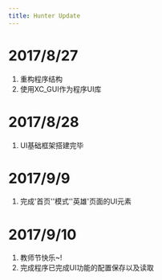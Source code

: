 ```yaml
---
title: Hunter Update
---
```


<!-- <div class="tip">
    ...
</div> -->

# 2017/8/27

1. 重构程序结构
2. 使用XC_GUI作为程序UI库

# 2017/8/28

1. UI基础框架搭建完毕

# 2017/9/9

1. 完成'首页''模式''英雄'页面的UI元素

# 2017/9/10

1. 教师节快乐~!
2. 完成程序已完成UI功能的配置保存以及读取